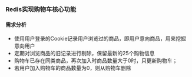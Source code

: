 ### Redis实现购物车核心功能

#### 需求分析

* 使用用户登录的Cookie记录用户浏览过的商品，即用户意向商品，用来挖掘意向用户
* 定期对浏览商品的旧记录进行剔除，保留最新的25个购物信息
* 购物车已存在同类商品，再次加入时商品数量大于0时，只更新购物车；
* 若用户加入购物车的商品数量为0，则从购物车删除



